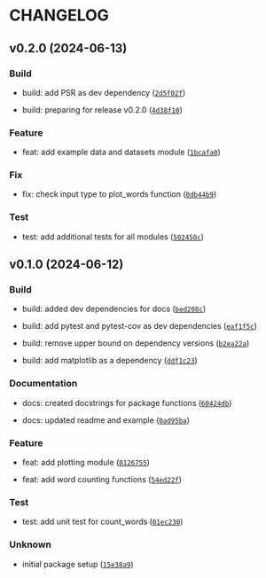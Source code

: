 # CHANGELOG



## v0.2.0 (2024-06-13)

### Build

* build: add PSR as dev dependency ([`2d5f02f`](https://github.com/alfredocarneiro/pycountsac/commit/2d5f02fd871fe11c2321d1caded93b249a04fd83))

* build: preparing for release v0.2.0 ([`4d38f10`](https://github.com/alfredocarneiro/pycountsac/commit/4d38f1004d4f533d0c704bff3c1d83dc10807fd3))

### Feature

* feat: add example data and datasets module ([`1bcafa0`](https://github.com/alfredocarneiro/pycountsac/commit/1bcafa0e5ae240e5850fae15cdb07f49c49aa061))

### Fix

* fix: check input type to plot_words function ([`0db44b9`](https://github.com/alfredocarneiro/pycountsac/commit/0db44b964dec019f7706efb7a9c7709df7b451ea))

### Test

* test: add additional tests for all modules ([`502450c`](https://github.com/alfredocarneiro/pycountsac/commit/502450cb45265574036da6eab7cbdb3afb3ce0aa))


## v0.1.0 (2024-06-12)

### Build

* build: added dev dependencies for docs ([`bed208c`](https://github.com/alfredocarneiro/pycountsac/commit/bed208c8c1639406451a6d9cb2250db0e8c08d80))

* build: add pytest and pytest-cov as dev dependencies ([`eaf1f5c`](https://github.com/alfredocarneiro/pycountsac/commit/eaf1f5c377b63685dcb331dbcb156456e93dcbcb))

* build: remove upper bound on dependency versions ([`b2ea22a`](https://github.com/alfredocarneiro/pycountsac/commit/b2ea22aed3ec308cc31dbf23dce82fe346ac63c8))

* build: add matplotlib as a dependency ([`ddf1c23`](https://github.com/alfredocarneiro/pycountsac/commit/ddf1c234915876f509b3f5a5371b5fe24833bb9b))

### Documentation

* docs: created docstrings for package functions ([`60424db`](https://github.com/alfredocarneiro/pycountsac/commit/60424dbf1afa3a1f24d0722e47458f9b50afca0c))

* docs: updated readme and example ([`0ad95ba`](https://github.com/alfredocarneiro/pycountsac/commit/0ad95ba3b53eecbcd2a177cfdd5ba2617c705844))

### Feature

* feat: add plotting module ([`0126755`](https://github.com/alfredocarneiro/pycountsac/commit/012675565c057dcaa844ff84804ee8753107b001))

* feat: add word counting functions ([`54ed22f`](https://github.com/alfredocarneiro/pycountsac/commit/54ed22ff68f187d030f863dc4e91aa7e0d94f162))

### Test

* test: add unit test for count_words ([`01ec230`](https://github.com/alfredocarneiro/pycountsac/commit/01ec23004cfbd6f6d22c7a28aee72a1f30203bef))

### Unknown

* initial package setup ([`15e38a9`](https://github.com/alfredocarneiro/pycountsac/commit/15e38a92b57e39de5d11e57a9c9772dedb33299c))

